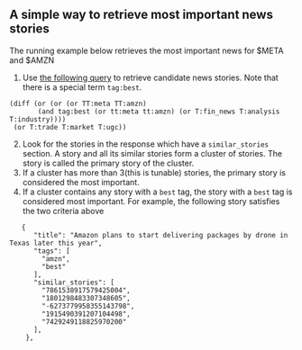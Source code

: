 ## A simple way to retrieve most important news stories

The running example below retrieves the most important news for $META and $AMZN
1. Use [the following query](https://api.tickertick.com/feed?n=200&q=(diff%20(or%20(or%20(or%20TT:amzn%20TT:meta)%20(and%20tag:best%20(or%20tt:meta%20tt:amzn)%20(or%20T:fin_news%20T:analysis%20T:industry))))%20(or%20T:trade%20T:market%20T:ugc))) to retrieve candidate news stories. Note that there is a special term `tag:best`.
```
(diff (or (or (or TT:meta TT:amzn) 
       (and tag:best (or tt:meta tt:amzn) (or T:fin_news T:analysis T:industry)))) 
 (or T:trade T:market T:ugc))
```
2. Look for the stories in the response which have a `similar_stories` section. A story and all its similar stories form a cluster of stories. The story is called the primary story of the cluster.
3. If a cluster has more than 3(this is tunable) stories, the primary story is considered the most important.
4. If a cluster contains any story with a `best` tag, the story with a `best` tag is considered most important. 
For example, the following story satisfies the two criteria above 
```
   {
      "title": "Amazon plans to start delivering packages by drone in Texas later this year",
      "tags": [
        "amzn",
        "best"
      ],
      "similar_stories": [
        "7861538917579425004",
        "1801298483307348605",
        "-6273779958355143798",
        "1915490391207104498",
        "7429249118825970200"
      ],
    },
```
